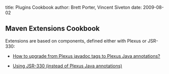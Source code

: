 title: Plugins Cookbook
author: Brett Porter, Vincent Siveton
date: 2009-08-02

<!--
Licensed to the Apache Software Foundation (ASF) under one
or more contributor license agreements.  See the NOTICE file
distributed with this work for additional information
regarding copyright ownership.  The ASF licenses this file
to you under the Apache License, Version 2.0 (the
"License"); you may not use this file except in compliance
with the License.  You may obtain a copy of the License at

    http://www.apache.org/licenses/LICENSE-2.0

Unless required by applicable law or agreed to in writing,
software distributed under the License is distributed on an
"AS IS" BASIS, WITHOUT WARRANTIES OR CONDITIONS OF ANY
KIND, either express or implied.  See the License for the
specific language governing permissions and limitations
under the License.
-->
## Maven Extensions Cookbook

 Extensions are based on components, defined either with Plexus or JSR-330:

- [How to upgrade from Plexus javadoc tags to Plexus Java annotations?](./plexus-plugin-upgrade.html)

- [Using JSR-330 (instead of Plexus Java annotations)](/maven-jsr330.html)

